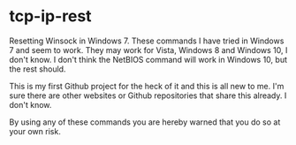 # tcp-ip-rest
Resetting Winsock in Windows 7.
These commands I have tried in Windows 7 and seem to work. They may work for Vista, Windows 8 and Windows 10, I don't know. I don't think the NetBIOS command will work in Windows 10, but the rest should.

This is my first Github project for the heck of it and this is all new to me. I'm sure there are other websites or Github repositories that share this already. I don't know.

By using any of these commands you are hereby warned that you do so at your own risk.
